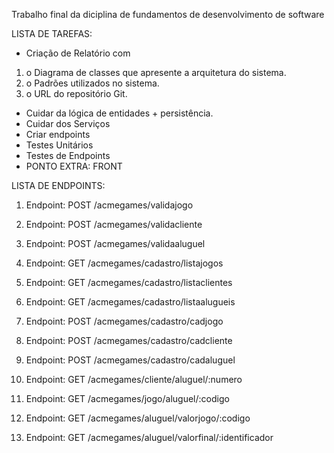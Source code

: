 Trabalho final da diciplina de fundamentos de desenvolvimento de software


LISTA DE TAREFAS:

* Criação de Relatório com
1. o Diagrama de classes que apresente a arquitetura do sistema.
2. o Padrões utilizados no sistema.
3. o URL do repositório Git. 
* Cuidar da lógica de entidades + persistência.
* Cuidar dos Serviços 
* Criar endpoints
* Testes Unitários 
* Testes de Endpoints 
* PONTO EXTRA: FRONT 

LISTA DE ENDPOINTS:

1. Endpoint: POST /acmegames/validajogo

2. Endpoint: POST /acmegames/validacliente

3. Endpoint: POST /acmegames/validaaluguel

4. Endpoint: GET /acmegames/cadastro/listajogos

5. Endpoint: GET /acmegames/cadastro/listaclientes

6. Endpoint: GET /acmegames/cadastro/listaalugueis

7. Endpoint: POST /acmegames/cadastro/cadjogo

8. Endpoint: POST /acmegames/cadastro/cadcliente

9. Endpoint: POST /acmegames/cadastro/cadaluguel

10. Endpoint: GET /acmegames/cliente/aluguel/:numero

11. Endpoint: GET /acmegames/jogo/aluguel/:codigo

12. Endpoint: GET /acmegames/aluguel/valorjogo/:codigo

13. Endpoint: GET /acmegames/aluguel/valorfinal/:identificador